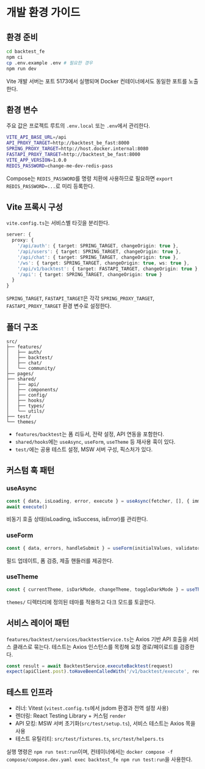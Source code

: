 # 개발 환경 가이드

## 환경 준비

```bash
cd backtest_fe
npm ci
cp .env.example .env # 필요한 경우
npm run dev
```

Vite 개발 서버는 포트 5173에서 실행되며 Docker 컨테이너에서도 동일한 포트를 노출한다.

## 환경 변수

주요 값은 프로젝트 루트의 `.env.local` 또는 `.env`에서 관리한다.

```bash
VITE_API_BASE_URL=/api
API_PROXY_TARGET=http://backtest_be_fast:8000
SPRING_PROXY_TARGET=http://host.docker.internal:8080
FASTAPI_PROXY_TARGET=http://backtest_be_fast:8000
VITE_APP_VERSION=1.0.0
REDIS_PASSWORD=change-me-dev-redis-pass
```

Compose는 `REDIS_PASSWORD`를 명령 치환에 사용하므로 필요하면 `export REDIS_PASSWORD=...`로 미리 등록한다.

## Vite 프록시 구성

`vite.config.ts`는 서비스별 타깃을 분리한다.

```ts
server: {
  proxy: {
    '/api/auth': { target: SPRING_TARGET, changeOrigin: true },
    '/api/users': { target: SPRING_TARGET, changeOrigin: true },
    '/api/chat': { target: SPRING_TARGET, changeOrigin: true },
    '/ws': { target: SPRING_TARGET, changeOrigin: true, ws: true },
    '/api/v1/backtest': { target: FASTAPI_TARGET, changeOrigin: true },
    '/api': { target: SPRING_TARGET, changeOrigin: true }
  }
}
```

`SPRING_TARGET`, `FASTAPI_TARGET`은 각각 `SPRING_PROXY_TARGET`, `FASTAPI_PROXY_TARGET` 환경 변수로 설정한다.

## 폴더 구조

```
src/
├── features/
│   ├── auth/
│   ├── backtest/
│   ├── chat/
│   └── community/
├── pages/
├── shared/
│   ├── api/
│   ├── components/
│   ├── config/
│   ├── hooks/
│   ├── types/
│   └── utils/
├── test/
└── themes/
```

- `features/backtest`는 폼 리듀서, 전략 설정, API 연동을 포함한다.
- `shared/hooks`에는 `useAsync`, `useForm`, `useTheme` 등 재사용 훅이 있다.
- `test/`에는 공용 테스트 설정, MSW 서버 구성, 픽스처가 있다.

## 커스텀 훅 패턴

### useAsync

```ts
const { data, isLoading, error, execute } = useAsync(fetcher, [], { immediate: false })
await execute()
```

비동기 호출 상태(isLoading, isSuccess, isError)를 관리한다.

### useForm

```ts
const { data, errors, handleSubmit } = useForm(initialValues, validators)
```

필드 업데이트, 폼 검증, 제출 핸들러를 제공한다.

### useTheme

```ts
const { currentTheme, isDarkMode, changeTheme, toggleDarkMode } = useTheme()
```

`themes/` 디렉터리에 정의된 테마를 적용하고 다크 모드를 토글한다.

## 서비스 레이어 패턴

`features/backtest/services/backtestService.ts`는 Axios 기반 API 호출을 서비스 클래스로 묶는다. 테스트는 Axios 인스턴스를 목킹해 요청 경로/페이로드를 검증한다.

```ts
const result = await BacktestService.executeBacktest(request)
expect(apiClient.post).toHaveBeenCalledWith('/v1/backtest/execute', request)
```

## 테스트 인프라

- 러너: Vitest (`vitest.config.ts`에서 jsdom 환경과 전역 설정 사용)
- 렌더링: React Testing Library + 커스텀 `render`
- API 모킹: MSW 서버 초기화(`src/test/setup.ts`), 서비스 테스트는 Axios 목을 사용
- 테스트 유틸리티: `src/test/fixtures.ts`, `src/test/helpers.ts`

실행 명령은 `npm run test:run`이며, 컨테이너에서는 `docker compose -f compose/compose.dev.yaml exec backtest_fe npm run test:run`을 사용한다.
